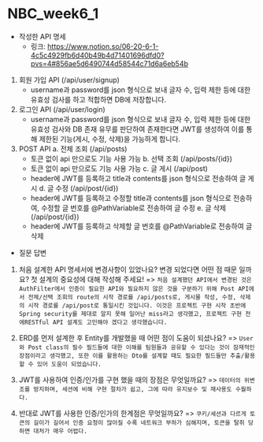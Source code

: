# NBC_week6_1

* 작성한 API 명세
  * 링크: https://www.notion.so/06-20-6-1-4c5c4929fb6d40b49b4d71401696dfd0?pvs=4#856ae5d6490744d58544c71d6a6eb54b
 1. 회원 가입 API (/api/user/signup)
    - username과 password를 json 형식으로 보내 글자 수, 입력 제한 등에 대한 유효성 검사를 하고 적합하면 DB에 저장합니다.
 2. 로그인 API (/api/user/login)
    - username과 password를 json 형식으로 보내 글자 수, 입력 제한 등에 대한 유효성 검사와 DB 존재 유무를 판단하여 존재한다면 JWT를 생성하여 이를 통해 제한된 기능(게시, 수정, 삭제)을 가능하게 합니다.
 3. POST API
    a. 전체 조회 (/api/posts)
      - 토큰 없이 api 만으로도 기능 사용 가능
    b. 선택 조회 (/api/posts/{id})
      - 토큰 없이 api 만으로도 기능 사용 가능
    c. 글 게시  (/api/post)
      - header에 JWT를 등록하고 title과 contents를 json 형식으로 전송하여 글 게시
    d. 글 수정  (/api/post/{id})
      - header에 JWT를 등록하고 수정할 title과 contents를 json 형식으로 전송하여, 수정할 글 번호를 @PathVariable로 전송하여 글 수정
    e. 글 삭제  (/api/post/{id})
      - header에 JWT를 등록하고 삭제할 글 번호를 @PathVariable로 전송하여 글 삭제

* 질문 답변
1. 처음 설계한 API 명세서에 변경사항이 있었나요? 변경 되었다면 어떤 점 때문 일까요? 첫 설계의 중요성에 대해 작성해 주세요!
   => `처음 설계했던 API에서 변경된 것은 AuthFilter에서 인증이 필요한 API와 필요하지 않은 것을 구분하기 위해 Post API에서 전체/선택 조회의 route의 시작 경로를 /api/posts로, 게시물 작성, 수정, 삭제의 시작 경로를 /api/post로 통일시킨 것입니다. 이것은 프로젝트 구현 시작 초반에 Spring security를 제대로 알지 못해 일어난 miss라고 생각했고, 프로젝트 구현 전에RESTful API 설계도 고민해야 겠다고 생각했습니다.`
    

2. ERD를 먼저 설계한 후 Entity를 개발했을 때 어떤 점이 도움이 되셨나요?
   => `User와 Post class의 필수 필드들에 대한 이해를 팀원들과 공유할 수 있다는 것이 잠재적인 장점이라고 생각했고, 또한 이를 활용하는 Dto를 설계할 때도 필요한 필드들만 추출/활용 할 수 있어 도움이 되었습니다.`
    
3. JWT를 사용하여 인증/인가를 구현 했을 때의 장점은 무엇일까요?
    => `데이터의 위변조를 방지하며, 세션에 비해 구현 절차가 쉽고, 그에 따라 유지보수 및 재사용도 수월하다.`
    
4. 반대로 JWT를 사용한 인증/인가의 한계점은 무엇일까요?
    => `쿠키/세션과 다르게 토큰의 길이가 길어서 인증 요청이 많아질 수록 네트워크 부하가 심해지며, 토큰을 탈취 당하면 대처가 매우 어렵다.`
